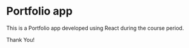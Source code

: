# Portfolio app

This is a Portfolio app developed using React during the course period.

Thank You!
